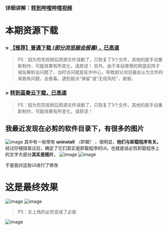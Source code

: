 ### 详细讲解：[转到哔哩哔哩视频](https://www.bilibili.com/video/BV1GVs7esEAg/)
# 本期资源下载

### > [【推荐】普通下载 _(部分浏览器会报毒)_ ，已高速](https://1-180-24-8.pd1.cjjd19.com:30443/download-cdn.cjjd19.com/123-772/ec59fa10/1813280842-0/ec59fa10ee291af5f03cb0879cfadf04/c-m48?v=5&t=1724755342&s=1724755342342a4c6c16c13d24d677dc06a34d4694&r=PYFC43&bzc=2&bzs=313831333238303834323a31313237333739333a3132353136323a31383133323830383432&filename=%E6%96%B0%E5%8D%B8%E8%BD%BD%E6%9D%90%E8%B4%A8.zip&x-mf-biz-cid=4a638319-2512-407f-bbb3-5d526f11a8ed-3dab77&auto_redirect=0&cache_type=1&xmfcid=f9478755-82eb-4c4a-a6fd-a332a121422b-0-50111d3b1)

> PS：因为剪完视频后把源文件误删了，只恢复了3个文件，其他的是手动重新制作，可能效果有所变化，请原谅！
另外，由于本站使用的网盘前阵子域名解析出问题了，当时访问就是反诈中心，导致部分浏览器会认为文件的来路有问题，会报毒。遇到就点“保留”或“无视风险”，谢谢。

### > [转到蓝奏云下载，已高速](https://xuesheng666.lanzn.com/ixObU28ftt5e)

> PS：因为剪完视频后把源文件误删了，只恢复了3个文件，其他的是手动重新制作，可能效果有所变化，请原谅！

## 我最近发现在必剪的软件目录下，有很多的图片
![image](https://github.com/user-attachments/assets/021d0a50-3cf1-45d7-9dcc-b5ab644a122c)
其中有一些带有 **uninstall** _（卸载）_ ，很明显，**他们与卸载程序有关。**
经过仔细探查过后，确定了它们其实是卸载程序的UI。也就是说必剪卸载程序上的文字大部分**其实是图片**。
![image](https://github.com/user-attachments/assets/02b71299-db18-404f-9dd2-b02df26a6ac0)
![image](https://github.com/user-attachments/assets/850588c9-d762-4215-892d-a9169174d264)

于是我对这些UI进行了修改
# 这是最终效果
![image](https://github.com/user-attachments/assets/17985e69-5d8f-4305-8196-2219d91b5ee8)
![image](https://github.com/user-attachments/assets/0fd51f60-febe-425a-b5a5-dad9d66017b5)

> PS：左上角的必剪变成了必装

![image](https://github.com/user-attachments/assets/d9bb2957-f061-44ad-bb5c-c549333c2434)
